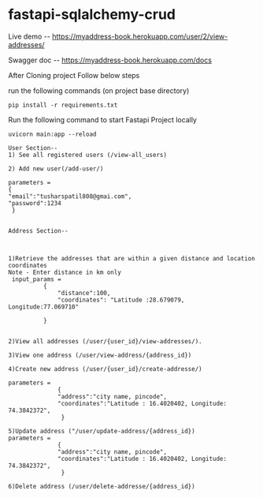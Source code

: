 # fastapi-sqlalchemy-crud

Live demo --  https://myaddress-book.herokuapp.com/user/2/view-addresses/

Swagger doc --  https://myaddress-book.herokuapp.com/docs


After Cloning project Follow below steps


run the following commands (on project base directory) 
```
pip install -r requirements.txt
```


Run the following command to start Fastapi Project locally
```
uvicorn main:app --reload
```



```
User Section--
1) See all registered users (/view-all_users)

2) Add new user(/add-user/)

parameters = 
{
"email":"tusharspatil808@gmai.com",
"password":1234
 }


Address Section--



1)Retrieve the addresses that are within a given distance and location coordinates 
Note - Enter distance in km only
 input_params = 
          {
              "distance":100,
              "coordinates": "Latitude :28.679079, Longitude:77.069710"

          }


2)View all addresses (/user/{user_id}/view-addresses/).

3)View one address (/user/view-address/{address_id})
 
4)Create new address (/user/{user_id}/create-addresse/) 

parameters = 
              {
              "address":"city name, pincode",
              "coordinates":"Latitude : 16.4020402, Longitude: 74.3842372",
               }

5)Update address ("/user/update-address/{address_id})
parameters = 
              {
              "address":"city name, pincode",
              "coordinates":"Latitude : 16.4020402, Longitude: 74.3842372",
               }

6)Delete address (/user/delete-addresse/{address_id})
```
